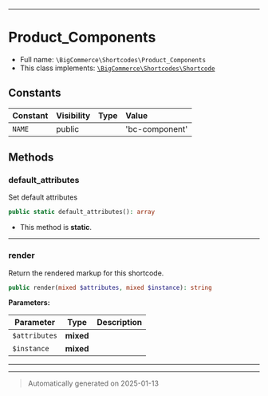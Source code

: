 ***

# Product_Components





* Full name: `\BigCommerce\Shortcodes\Product_Components`
* This class implements:
[`\BigCommerce\Shortcodes\Shortcode`](./classes/BigCommerce/Shortcodes/Shortcode.md)


## Constants

| Constant | Visibility | Type | Value |
|:---------|:-----------|:-----|:------|
|`NAME`|public| |&#039;bc-component&#039;|


## Methods


### default_attributes

Set default attributes

```php
public static default_attributes(): array
```



* This method is **static**.








***

### render

Return the rendered markup for this shortcode.

```php
public render(mixed $attributes, mixed $instance): string
```








**Parameters:**

| Parameter | Type | Description |
|-----------|------|-------------|
| `$attributes` | **mixed** |  |
| `$instance` | **mixed** |  |





***


***
> Automatically generated on 2025-01-13
